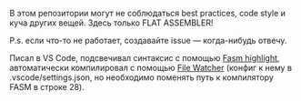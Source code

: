 В этом репозитории могут не соблюдаться best practices, code style и куча других вещей. Здесь только FLAT ASSEMBLER!

P.s. если что-то не работает, создавайте issue — когда-нибудь отвечу.

Писал в VS Code, подсвечивал синтаксис с помощью [Fasm highlight](https://marketplace.visualstudio.com/items?itemName=amatilda.vscode-fasm), автоматически компилировал с помощью [File Watcher](https://marketplace.visualstudio.com/items?itemName=appulate.filewatcher) (конфиг к нему в .vscode/settings.json, но необходимо поменять путь к компилятору FASM в строке 28).
